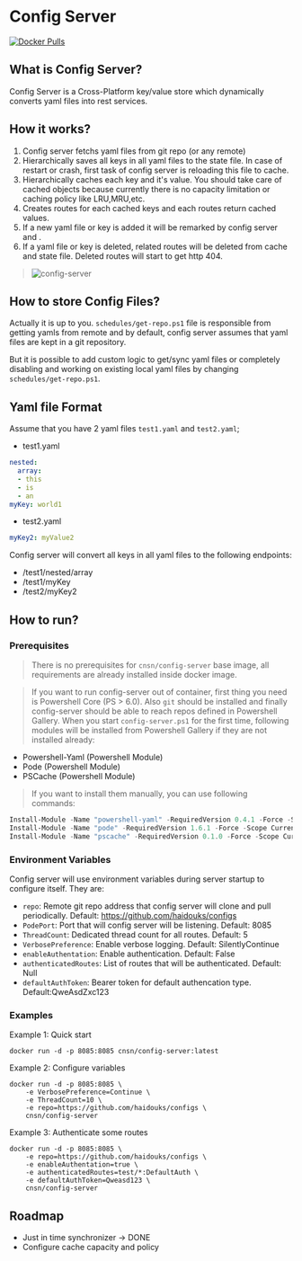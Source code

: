﻿# Config Server
[![Docker Pulls](https://img.shields.io/docker/pulls/cnsn/config-server.svg)](https://hub.docker.com/r/cnsn/config-server)

## What is Config Server?
Config Server is a Cross-Platform key/value store which dynamically converts yaml files into rest services. 

## How it works?

1. Config server fetchs yaml files from git repo (or any remote)
2. Hierarchically saves all keys in all yaml files to the state file. In case of restart or crash, first task of config server is reloading this file to cache. 
3. Hierarchically caches each key and it's value. You should take care of cached objects because currently there is no capacity limitation or caching policy like LRU,MRU,etc. 
4. Creates routes for each cached keys and each routes return cached values.
5. If a new yaml file or key is added it will be remarked by config server and .
6. If a yaml file or key is deleted, related routes will be deleted from cache and state file. Deleted routes will start to get http 404.

>![config-server](https://user-images.githubusercontent.com/23384662/80245529-8b05de00-8673-11ea-8142-018c7ee5c51f.png)



## How to store Config Files?
Actually it is up to you.  `schedules/get-repo.ps1` file is responsible from getting yamls from remote and by default, config server assumes that yaml files are kept in a git repository. 

But it is possible to add custom logic to get/sync yaml files or completely disabling and working on existing local yaml files by changing `schedules/get-repo.ps1`.



## Yaml file Format
Assume that you have 2 yaml files `test1.yaml` and `test2.yaml`;

* test1.yaml
``` yaml
nested:
  array:
  - this
  - is
  - an
myKey: world1
```

* test2.yaml
``` yaml
myKey2: myValue2
```

Config server will convert all keys in all yaml files to the following endpoints:
* /test1/nested/array
* /test1/myKey
* /test2/myKey2


## How to run?

### Prerequisites
>There is no prerequisites for `cnsn/config-server` base image, all requirements are already installed inside docker image.

>If you want to run config-server out of container, first thing you need is Powershell Core (PS > 6.0). Also `git` should be installed and finally config-server should be able to reach repos defined in Powershell Gallery. When you start `config-server.ps1` for the first time, following modules will be installed from Powershell Gallery if they are not installed already:

* Powershell-Yaml (Powershell Module)
* Pode (Powershell Module)
* PSCache (Powershell Module)

>If you want to install them manually, you can use following commands:

``` Powershell
Install-Module -Name "powershell-yaml" -RequiredVersion 0.4.1 -Force -Scope CurrentUser
Install-Module -Name "pode" -RequiredVersion 1.6.1 -Force -Scope CurrentUser
Install-Module -Name "pscache" -RequiredVersion 0.1.0 -Force -Scope CurrentUser
```


### Environment Variables
Config server will use environment variables during server startup to configure itself. They are:
* `repo`: Remote git repo address that config server will clone and pull periodically. Default: https://github.com/haidouks/configs
* `PodePort`: Port that will config server will be listening. Default: 8085
* `ThreadCount`: Dedicated thread count for all routes. Default: 5
* `VerbosePreference`: Enable verbose logging. Default: SilentlyContinue
* `enableAuthentation`: Enable authentication. Default: False
* `authenticatedRoutes`: List of routes that will be authenticated. Default: Null
* `defaultAuthToken`: Bearer token for default authencation type. Default:QweAsdZxc123


### Examples
Example 1: Quick start
``` Docker
docker run -d -p 8085:8085 cnsn/config-server:latest
```
Example 2: Configure variables
``` Docker
docker run -d -p 8085:8085 \
    -e VerbosePreference=Continue \
    -e ThreadCount=10 \
    -e repo=https://github.com/haidouks/configs \
    cnsn/config-server
```
Example 3: Authenticate some routes
``` Docker
docker run -d -p 8085:8085 \
    -e repo=https://github.com/haidouks/configs \
    -e enableAuthentation=true \
    -e authenticatedRoutes=test/*:DefaultAuth \
    -e defaultAuthToken=Qweasd123 \
    cnsn/config-server
```

## Roadmap
* Just in time synchronizer -> DONE
* Configure cache capacity and policy
